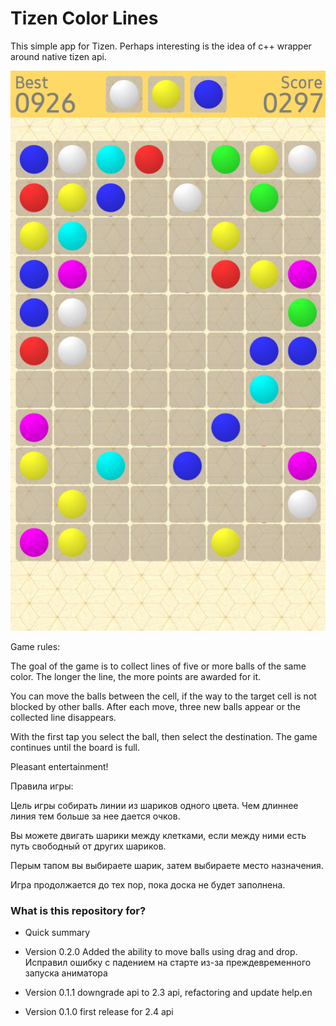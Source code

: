 # Tizen Color Lines #

This simple app for Tizen. Perhaps interesting is the idea of с++ wrapper around native tizen api.  

![](screenshot.png)

Game rules:

The goal of the game is to collect lines of five or more balls of the same color. The longer the line, the more points are awarded for it.

You can move the balls between the cell, if the way to the target cell is not blocked by other balls. After each move, three new balls appear or the collected line disappears.

With the first tap you select the ball, then select the destination. The game continues until the board is full.

Pleasant entertainment!

Правила игры:

Цель игры собирать линии из шариков одного цвета. Чем длиннее линия тем больше за нее дается очков.

Вы можете двигать шарики между клетками, если между ними есть путь свободный от других шариков.

Перым тапом вы выбираете шарик, затем выбираете место назначения.

Игра продолжается до тех пор, пока доска не будет заполнена.

### What is this repository for? ###

* Quick summary


* Version 0.2.0 Added the ability to move balls using drag and drop. Исправил ошибку с падением на старте из-за преждевременного запуска аниматора 

* Version 0.1.1 downgrade api to 2.3 api, refactoring and update help.en

* Version 0.1.0 first release for 2.4 api

  
